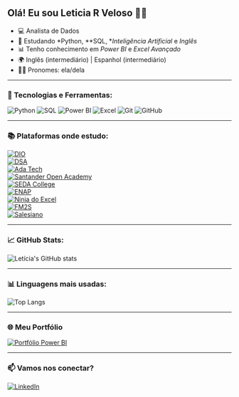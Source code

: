 ## Olá! Eu sou Leticia R Veloso 👩‍💻

- 💻 Analista de Dados  
- 🧠 Estudando *Python, **SQL, **Inteligência Artificial* e *Inglês*  
- 📊 Tenho conhecimento em *Power BI* e *Excel Avançado*  
- 🌍 Inglês (intermediário) | Espanhol (intermediário)  
- 👩‍💻 Pronomes: ela/dela  

---

### 🚀 Tecnologias e Ferramentas:

![Python](https://img.shields.io/badge/-Python-3776AB?style=for-the-badge&logo=python&logoColor=white)
![SQL](https://img.shields.io/badge/-SQL-4479A1?style=for-the-badge&logo=postgresql&logoColor=white)
![Power BI](https://img.shields.io/badge/-PowerBI-F2C811?style=for-the-badge&logo=powerbi&logoColor=black)
![Excel](https://img.shields.io/badge/-Excel-217346?style=for-the-badge&logo=microsoft-excel&logoColor=white)
![Git](https://img.shields.io/badge/-Git-F05032?style=for-the-badge&logo=git&logoColor=white)
![GitHub](https://img.shields.io/badge/-GitHub-181717?style=for-the-badge&logo=github&logoColor=white)

---

### 📚 Plataformas onde estudo:

[![DIO](https://img.shields.io/badge/DIO-000000?style=for-the-badge&logo=github&logoColor=white)](https://www.dio.me)  
[![DSA](https://img.shields.io/badge/Data_Science_Academy-303030?style=for-the-badge&logo=databricks&logoColor=white)](https://www.datascienceacademy.com.br)  
[![Ada Tech](https://img.shields.io/badge/Ada_Tech-FFA500?style=for-the-badge&logo=codeforces&logoColor=white)](https://www.adatech.com.br)  
[![Santander Open Academy](https://img.shields.io/badge/Santander_Open_Academy-E50D2E?style=for-the-badge&logo=santander&logoColor=white)](https://www.santanderopenacademy.com)  
[![SEDA College](https://img.shields.io/badge/SEDA_College_Online-00AEEF?style=for-the-badge&logo=bookstack&logoColor=white)](https://sedacollegeonline.com)  
[![ENAP](https://img.shields.io/badge/ENAP-0057A8?style=for-the-badge&logo=academia&logoColor=white)](https://www.enap.gov.br)  
[![Ninja do Excel](https://img.shields.io/badge/Ninja_do_Excel-29ABE2?style=for-the-badge&logo=microsoft-excel&logoColor=white)](https://ninjadoexcel.com.br)  
[![FM2S](https://img.shields.io/badge/FM2S-0071CE?style=for-the-badge&logo=leanpub&logoColor=white)](https://www.fm2s.com.br)  
[![Salesiano](https://img.shields.io/badge/Salesiano-FF0000?style=for-the-badge&logo=google-classroom&logoColor=white)](https://salesiano.br)  

---

### 📈 GitHub Stats:

![Letícia's GitHub stats](https://github-readme-stats.vercel.app/api?username=LeticiaRVeloso&show_icons=true&theme=radical)

---

### 📊 Linguagens mais usadas:

![Top Langs](https://github-readme-stats.vercel.app/api/top-langs/?username=LeticiaRVeloso&layout=compact&theme=radical)

---
### 🌐 Meu Portfólio

[![Portfólio Power BI](https://img.shields.io/badge/Portfólio_Power_BI-F2C811?style=for-the-badge&logo=powerbi&logoColor=black)](https://sites.google.com/view/portflioleticiaveloso/in%C3%ADcio)

---
### 📫 Vamos nos conectar?

[![LinkedIn](https://img.shields.io/badge/LinkedIn-0A66C2?style=for-the-badge&logo=linkedin&logoColor=white)](https://www.linkedin.com/in/leticiarveloso/)
